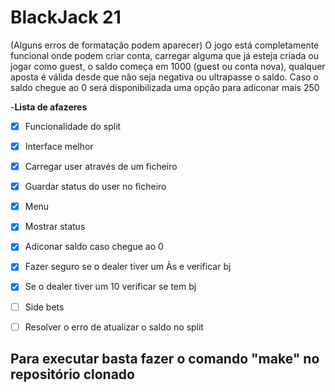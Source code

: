# BlackJack 21

(Alguns erros de formatação podem aparecer)
O jogo está completamente funcional onde podem criar conta, carregar alguma que já esteja criada ou jogar como guest, o saldo começa em 1000 (guest ou conta nova), qualquer aposta é válida desde
que não seja negativa ou ultrapasse o saldo. Caso o saldo chegue ao 0 será disponibilizada uma opção para adiconar mais 250

-**Lista de afazeres**
- [x] Funcionalidade do split 
- [x] Interface melhor
- [x] Carregar user através de um ficheiro
- [x] Guardar status do user no ficheiro
- [x] Menu
- [x] Mostrar status
- [x] Adiconar saldo caso chegue ao 0
- [x] Fazer seguro se o dealer tiver um Às e verificar bj
- [x] Se o dealer tiver um 10 verificar se tem bj
- [ ] Side bets
- [ ] Resolver o erro de atualizar o saldo no split


## Para executar basta fazer o comando **"make"** no repositório clonado

